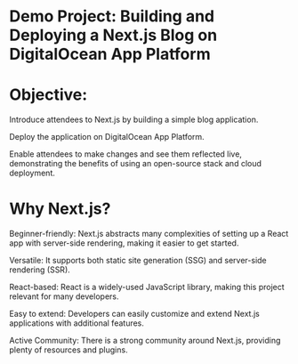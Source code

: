 # Demo Project: Building and Deploying a Next.js Blog on DigitalOcean App Platform

# Objective:
Introduce attendees to Next.js by building a simple blog application.

Deploy the application on DigitalOcean App Platform.

Enable attendees to make changes and see them reflected live, demonstrating the benefits of using an open-source stack and cloud deployment.

# Why Next.js?
Beginner-friendly: Next.js abstracts many complexities of setting up a React app with server-side rendering, making it easier to get started.

Versatile: It supports both static site generation (SSG) and server-side rendering (SSR).

React-based: React is a widely-used JavaScript library, making this project relevant for many developers.

Easy to extend: Developers can easily customize and extend Next.js applications with additional features.

Active Community: There is a strong community around Next.js, providing plenty of resources and plugins.

